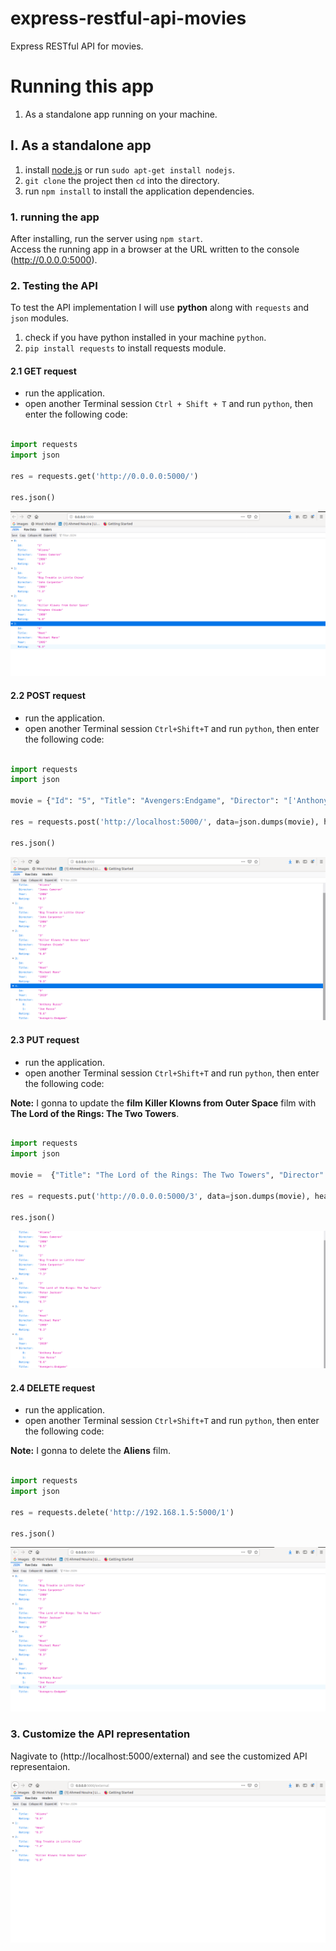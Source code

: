 # express-restful-api-movies

Express RESTful API for movies.

# Running this app

1. As a standalone app running on your machine.

## I. As a standalone app

1. install [node.js](https://nodejs.org/en/) or run `sudo apt-get install nodejs`.
2. `git clone` the project then `cd` into the directory.
3. run `npm install` to install the application dependencies.

### 1. running the app

After installing, run the server using `npm start`.<br>
Access the running app in a browser at the URL written to the console (http://0.0.0.0:5000).

### 2. Testing the API

To test the API  implementation I will use **python** along with `requests` and `json` modules.

1. check if you have python installed in your machine `python`.
2. `pip install requests` to install requests module.

#### 2.1 **GET** request

* run the application.
* open another Terminal session `Ctrl + Shift + T` and run `python`, then enter the following code:

``` python

import requests
import json

res = requests.get('http://0.0.0.0:5000/')

res.json()

```

![GET](/img/GET.png)

#### 2.2 **POST** request

* run the application.
* open another Terminal session `Ctrl+Shift+T` and run `python`, then enter the following code:

``` python

import requests
import json

movie = {"Id": "5", "Title": "Avengers:Endgame", "Director": "['Anthony Russo', 'Joe Russo']", "Year": "2019", "Rating": "8.6"}

res = requests.post('http://localhost:5000/', data=json.dumps(movie), headers={'Content-Type': 'application/json'})

res.json()

```

![POST](/img/POST.png)

#### 2.3 **PUT** request

* run the application.
* open another Terminal session `Ctrl+Shift+T` and run `python`, then enter the following code:

**Note:** I gonna to update the **film Killer Klowns from Outer Space** film with **The Lord of the Rings: The Two Towers**.

```python

import requests
import json

movie =  {"Title": "The Lord of the Rings: The Two Towers", "Director": "Peter Jackson", "Year": "2002", "Rating": "8.7"}

res = requests.put('http://0.0.0.0:5000/3', data=json.dumps(movie), headers={'Content-Type': 'application/json'})

res.json()

```

![PUT](img/PUT.png)

#### 2.4 **DELETE** request

* run the application.
* open another Terminal session `Ctrl+Shift+T` and run `python`, then enter the following code:

**Note:** I gonna to delete the **Aliens** film.

```python

import requests
import json

res = requests.delete('http://192.168.1.5:5000/1')

res.json()

```

![DELETE](img/DELETE.png)

### 3. Customize the API representation

Nagivate to (http://localhost:5000/external) and see the customized API representaion.

![customized](img/customized.png)
